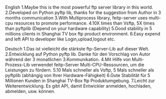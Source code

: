
English
1.Maybe this is the most powerful ftp server library in this world.
2.Developed on Python pyftp lib, thanks for the suggestion from Author in 3 months communication 
3.With Multiprocess library, feitp-server uses multi-cpu resources to promote performance. 
4.10X times than Vsftp, 5X times than pyftplib (Depend on your hardware capability) 
5.Good stability in 5 millions clients in Shanghai TV box ftp product environment. 
6.Easy expend and left API to developer like Login,upload,logout etc. 

Deutsch
1.Das ist vielleicht die stärkste ftp-Server-Lib auf dieser Welt. 
2.Entwicklung auf Python pyftp lib. Danke für den Vorschlag von Autor während der 3 monatlichen 3.Kommunikation.
4.Mit Hilfe von Multi-Prozess-Lib verwendet feitp-Server Multi-CPU-Ressourcen, um die Leistungen zu fördern. 
5.10 Mals schneller als Vsftp, 5 Mals schneller als pyftplib (abhängig von Ihrer Hardware-Fähigkeit) 
6.Gute Stabilität für 5 Millionen Kunden in Shanghai TV-Box ftp Produktumgebung. 
7.Leicht zur Weiterentwicklung. Es gibt API, damit Entwickler anmelden, hochladen, abmelden, usw. können.
